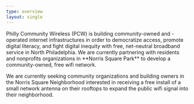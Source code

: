 ```yaml
---
type: overview
layout: single
---
```


<p class="f3">Philly Community Wireless (PCW) is building community-owned and -operated internet infrastructures in order to democratize access, promote digital literacy, and fight digital inequity with free, net-neutral broadband service in North Philadelphia. We are currently partnering with residents and nonprofits organizations in **Norris Square Park** to develop a community-owned, free wifi network.</p>

<p class="f3">We are currently seeking community organizations and building owners in the Norris Square Neighborhood interested in receiving a free install of a small network antenna on their rooftops to expand the public wifi signal into their neighborhood.</p>
